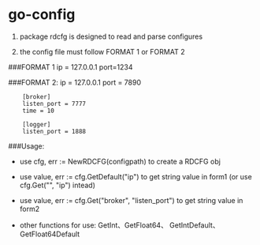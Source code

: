 go-config
=========

1. package rdcfg is designed to read and parse configures

2. the config file must follow FORMAT 1 or FORMAT 2

###FORMAT 1
        ip =   127.0.0.1
        port=1234


###FORMAT 2:
        ip = 127.0.0.1
        port  =  7890

        [broker]
        listen_port = 7777
        time = 10
        
        [logger]
        listen_port = 1888

###Usage:

* use cfg, err := NewRDCFG(configpath) to create a RDCFG obj

* use value, err := cfg.GetDefault("ip") to get string value in form1 (or use cfg.Get("", "ip") intead)

* use value, err := cfg.Get("broker", "listen_port") to get string value in form2

* other functions for use: GetInt、GetFloat64、 GetIntDefault、GetFloat64Default
